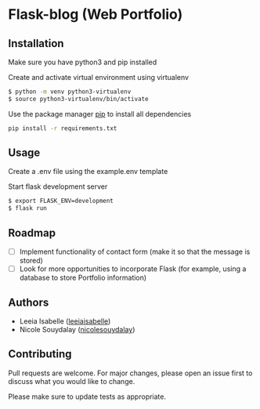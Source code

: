 # Flask-blog (Web Portfolio)


## Installation

Make sure you have python3 and pip installed


Create and activate virtual environment using virtualenv
```bash
$ python -m venv python3-virtualenv
$ source python3-virtualenv/bin/activate
```

Use the package manager [pip](https://pip.pypa.io/en/stable/) to install all dependencies

```bash
pip install -r requirements.txt
```

## Usage


Create a .env file using the example.env template


Start flask development server
```bash
$ export FLASK_ENV=development
$ flask run
```
## Roadmap
- [ ] Implement functionality of contact form (make it so that the message is stored)
- [ ] Look for more opportunities to incorporate Flask (for example, using a database to store Portfolio information)

## Authors
* Leeia Isabelle ([leeiaisabelle](https://github.com/Leeiaisabelle))</br>
* Nicole Souydalay ([nicolesouydalay](https://github.com/nicolesouydalay))

## Contributing
Pull requests are welcome. For major changes, please open an issue first to discuss what you would like to change.

Please make sure to update tests as appropriate.
